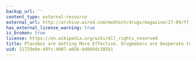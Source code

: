 ```yaml
---
backup_url: ''
content_type: external-resource
external_url: http://archive.wired.com/medtech/drugs/magazine/17-09/ff_placebo_effect?currentPage=all
has_external_license_warning: true
is_broken: true
license: https://en.wikipedia.org/wiki/All_rights_reserved
title: Placebos are Getting More Effective. Drugmakers are Desperate to Know Why
uid: 21729e0e-49fc-4007-a026-6d8d4dc385b1
---
```

